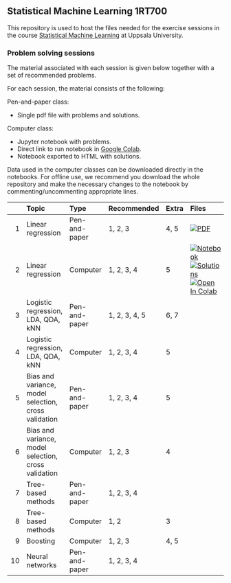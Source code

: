 ## Statistical Machine Learning 1RT700

This repository is used to host the files needed for the exercise sessions in the course [Statistical Machine Learning](http://www.it.uu.se/edu/course/homepage/sml) at Uppsala University.

### Problem solving sessions
The material associated with each session is given below together with a set of recommended problems.

For each session, the material consists of the following:

Pen-and-paper class:
* Single pdf file with problems and solutions.

Computer class:
* Jupyter notebook with problems.
* Direct link to run notebook in [Google Colab](https://colab.research.google.com/).
* Notebook exported to HTML with solutions.

Data used in the computer classes can be downloaded directly in the notebooks.
For offline use, we recommend you download the whole repository and make the necessary changes to the notebook by commenting/uncommenting appropriate lines.

|    | Topic                                                | Type          | Recommended   | Extra | Files |
|---:|:-----------------------------------------------------|:--------------|:--------------|:------|:------| 
| 1  | Linear regression                                    | Pen-and-paper | 1, 2, 3       | 4, 5  | <a href="https://uu-sml.github.io/course-sml-public/exercises/SML-ex_session1.pdf"  ><img src="https://img.shields.io/badge/Session_1-PDF-ee3f24?logo=Adobe%20Acrobat%20Reader&style=flat" alt="PDF"      title="Download pdf" /></a>|
| 2  | Linear regression                                    | Computer      | 1, 2, 3, 4    | 5     | <a href="https://uu-sml.github.io/course-sml-public/exercises/SML-ex_session2.ipynb"><img src="https://img.shields.io/badge/Session_2-Notebook-f37626?logo=jupyter&style=flat"  alt="Notebook" title="Download notebook" /></a> <a href="https://uu-sml.github.io/course-sml-public/exercises/solutions/SML-ex-sol_session2.html"><img src="https://img.shields.io/badge/Session_2-Solutions-f37626?logo=Jupyter&style=flat" alt="Solutions" title="View solutions"/></a> [![Open In Colab](https://colab.research.google.com/assets/colab-badge.svg)](https://colab.research.google.com/github/uu-sml/course-sml-public/blob/master/exercises/SML-ex_session2.ipynb) |
| 3  | Logistic regression, LDA, QDA, kNN                   | Pen-and-paper | 1, 2, 3, 4, 5 | 6, 7  | <!--<a href="https://uu-sml.github.io/course-sml-public/exercises/SML-ex_session3.pdf"  ><img src="https://img.shields.io/badge/Session_3-PDF-ee3f24?logo=Adobe%20Acrobat%20Reader&style=flat" alt="PDF"      title="Download pdf"      width="20" /></a> -->|
| 4  | Logistic regression, LDA, QDA, kNN                   | Computer      | 1, 2, 3, 4    | 5     | <!--<a href="https://uu-sml.github.io/course-sml-public/exercises/SML-ex_session4.ipynb"><img src="https://img.shields.io/badge/Session_4-Notebook-f37626?logo=jupyter&style=flat"  alt="Notebook" title="Download notebook" width="20" /></a> <a href="https://uu-sml.github.io/course-sml-public/exercises/solutions/SML-ex-sol_session4.html"><img src="https://img.shields.io/badge/Session_4-Solutions-f37626?logo=Jupyter&style=flat" alt="Solutions" title="View solutions"/></a>  [![Open In Colab](https://colab.research.google.com/assets/colab-badge.svg)](https://colab.research.google.com/github/uu-sml/course-sml-public/blob/master/exercises/SML-ex_session4.ipynb)-->|
| 5  | Bias and variance, model selection, cross validation | Pen-and-paper | 1, 2, 3, 4    | 5     | <!--<a href="https://uu-sml.github.io/course-sml-public/exercises/SML-ex_session5.pdf"  ><img src="https://img.shields.io/badge/Session_5-PDF-ee3f24?logo=Adobe%20Acrobat%20Reader&style=flat" alt="PDF"      title="Download pdf"      width="20" /></a> -->|
| 6  | Bias and variance, model selection, cross validation | Computer      | 1, 2, 3       | 4     | <!--<a href="https://uu-sml.github.io/course-sml-public/exercises/SML-ex_session6.ipynb"><img src="https://img.shields.io/badge/Session_6-Notebook-f37626?logo=jupyter&style=flat"  alt="Notebook" title="Download notebook" width="20" /></a> <a href="https://uu-sml.github.io/course-sml-public/exercises/solutions/SML-ex-sol_session6.html"><img src="https://img.shields.io/badge/Session_6-Solutions-f37626?logo=Jupyter&style=flat" alt="Solutions" title="View solutions"/></a> [![Open In Colab](https://colab.research.google.com/assets/colab-badge.svg)](https://colab.research.google.com/github/uu-sml/course-sml-public/blob/master/exercises/SML-ex_session6.ipynb)-->|
| 7  | Tree-based methods                                   | Pen-and-paper | 1, 2, 3, 4    |       | <!--<a href="https://uu-sml.github.io/course-sml-public/exercises/SML-ex_session7.pdf"  ><img src="https://img.shields.io/badge/Session_7-PDF-ee3f24?logo=Adobe%20Acrobat%20Reader&style=flat" alt="PDF"      title="Download pdf"      width="20" /></a> -->|
| 8  | Tree-based methods                                   | Computer      | 1, 2          | 3     | <!--<a href="https://uu-sml.github.io/course-sml-public/exercises/SML-ex_session8.ipynb"><img src="https://img.shields.io/badge/Session_8-Notebook-f37626?logo=jupyter&style=flat"  alt="Notebook" title="Download notebook" width="20" /></a> <a href="https://uu-sml.github.io/course-sml-public/exercises/solutions/SML-ex-sol_session8.html"><img src="https://img.shields.io/badge/Session_8-Solutions-f37626?logo=Jupyter&style=flat" alt="Solutions" title="View solutions"/></a> [![Open In Colab](https://colab.research.google.com/assets/colab-badge.svg)](https://colab.research.google.com/github/uu-sml/course-sml-public/blob/master/exercises/SML-ex_session8.ipynb)-->|
| 9  | Boosting                                             | Computer      | 1, 2, 3       | 4, 5  | <!--<a href="https://uu-sml.github.io/course-sml-public/exercises/SML-ex_session9.ipynb"><img src="https://img.shields.io/badge/Session_9-Notebook-f37626?logo=jupyter&style=flat"  alt="Notebook" title="Download notebook" width="20" /></a> <a href="https://uu-sml.github.io/course-sml-public/exercises/solutions/SML-ex-sol_session9.html"><img src="https://img.shields.io/badge/Session_9-Solutions-f37626?logo=Jupyter&style=flat" alt="Solutions" title="View solutions"/></a> [![Open In Colab](https://colab.research.google.com/assets/colab-badge.svg)](https://colab.research.google.com/github/uu-sml/course-sml-public/blob/master/exercises/SML-ex_session9.ipynb)-->|
| 10 | Neural networks                                      | Pen-and-paper | 1, 2, 3, 4    |       | <!--<a href="https://uu-sml.github.io/course-sml-public/exercises/SML-ex_session10.pdf" ><img src="https://img.shields.io/badge/Session_10-PDF-ee3f24?logo=Adobe%20Acrobat%20Reader&style=flat" alt="PDF"      title="Download pdf"      width="20" /></a> -->|
